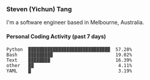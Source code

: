 ### Steven (Yichun) Tang

I'm a software engineer based in Melbourne, Australia.

#### Personal Coding Activity (past 7 days)
```
Python  ▓▓▓▓▓▓▓▓▓▓▓▓▓▓▓▓▓▓▓▓▓▓▓▓▓▓▓▓▓▓  57.28%
Bash    ▓▓▓▓▓▓▓▓▓                       19.02%
Text    ▓▓▓▓▓▓▓▓                        16.39%
other   ▓▓                               4.11%
YAML    ▓                                3.19%
```
